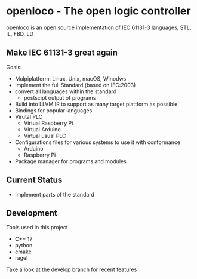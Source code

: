 # openloco - The open logic controller

openloco is an open source implementation of IEC 61131-3 languages, STL, IL, FBD, LD


## Make IEC 61131-3 great again

Goals:

* Mulpiplatform:  Linux, Unix, macOS, Winodws
* Implement the full Standard (based on IEC:2003)
* convert all languages within the standard 
    * postscipt output of programs
* Build into LLVM IR to support as many target plattform as possible
* Bindings for popular languages
* Virutal PLC
    * Virtual Raspberry Pi
    * Virtual Arduino
    * Virtual usual PLC
* Configurations files for various systems to use it with conformance
    * Arduino
    * Raspberry Pi
* Package manager for programs and modules
 
## Current Status 
    
* Implement parts of the standard
 
## Development

Tools used in this project

* C++ 17
* python
* cmake
* ragel

Take a look at the develop branch for recent features
